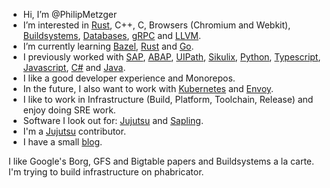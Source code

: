 <!---
PhilipMetzger/PhilipMetzger is a ✨ special ✨ repository because its `README.md` (this file) appears on your GitHub profile.
You can click the Preview link to take a look at your changes.
--->
- Hi, I’m @PhilipMetzger
- I’m interested in [Rust], C++, C, Browsers (Chromium and Webkit), [Buildsystems], [Databases], [gRPC] and [LLVM]. 
- I’m currently learning [Bazel], [Rust] and [Go].
- I previously worked with [SAP], [ABAP], [UIPath], [Sikulix], [Python], [Typescript], [Javascript], [C#] and [Java]. 
- I like a good developer experience and Monorepos.
- In the future, I also want to work with [Kubernetes] and [Envoy].
- I like to work in Infrastructure (Build, Platform, Toolchain, Release) and enjoy doing SRE work.
- Software I look out for: [Jujutsu] and [Sapling].
- I'm a [Jujutsu] contributor. 
- I have a small [blog].

I like Google's Borg, GFS and Bigtable papers and Buildsystems a la carte.
I'm trying to build infrastructure on phabricator.

[ABAP]: https://en.wikipedia.org/wiki/ABAP
[Bazel]: https://www.bazel.build
[blog]: https://philipmetzger.github.io/
[Buildsystems]: https://en.wikipedia.org/wiki/List_of_build_automation_software#Build_script_generation
[C#]: https://docs.microsoft.com/en-us/dotnet/csharp/tour-of-csharp/
[Databases]: https://www.sqlite.org
[Envoy]: https://www.envoyproxy.io/
[gRPC]: https://grpc.io
[Go]: https://go.dev
[Java]: https://dev.java/
[Javascript]: https://en.wikipedia.org/wiki/JavaScript
[Jujutsu]: https://github.com/martinvonz/jj
[Kubernetes]: https://kubernetes.io/
[LLVM]: https://www.llvm.org
[SAP]: https://www.sap.com/index.html
[Sapling]: https://github.com/facebook/sapling
[Sikulix]: http://sikulix.com
[Typescript]: https://www.typescriptlang.org/
[Python]: https://www.python.org
[Rust]: https://www.rust-lang.org
[UIPath]: https://www.uipath.com


